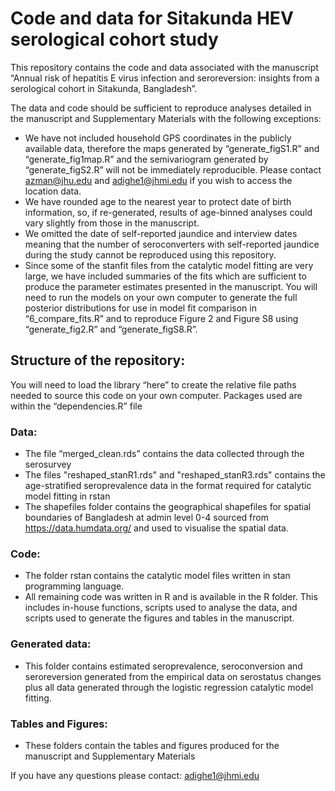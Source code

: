 # Code and data for Sitakunda HEV serological cohort study

This repository contains the code and data associated with the manuscript “Annual risk of hepatitis E virus infection and seroreversion: insights from a serological cohort in Sitakunda, Bangladesh”. 

The data and code should be sufficient to reproduce analyses detailed in the manuscript and Supplementary Materials with the following exceptions:

* We have not included household GPS coordinates in the publicly available data, therefore the maps generated by “generate_figS1.R” and “generate_fig1map.R” and the semivariogram generated by “generate_figS2.R” will not be immediately reproducible. Please contact azman@jhu.edu and adighe1@jhmi.edu if you wish to access the location data.
* We have rounded age to the nearest year to protect date of birth information, so, if re-generated, results of age-binned analyses could vary slightly from those in the manuscript. 
* We omitted the date of self-reported jaundice and interview dates meaning that the number of seroconverters with self-reported jaundice during the study cannot be reproduced using this repository.
* Since some of the stanfit files from the catalytic model fitting are very large, we have included summaries of the fits which are sufficient to produce the parameter estimates presented in the manuscript. You will need to run the models on your own computer to generate the full posterior distributions for use in model fit comparison in “6_compare_fits.R” and to reproduce Figure 2 and Figure S8 using “generate_fig2.R” and “generate_figS8.R”.

## Structure of the repository:

You will need to load the library “here” to create the relative file paths needed to source this code on your own computer.
Packages used are within the “dependencies.R” file

### Data:
* The file “merged_clean.rds” contains the data collected through the serosurvey
* The files "reshaped_stanR1.rds" and "reshaped_stanR3.rds" contains the age-stratified seroprevalence data in the format required for catalytic model fitting in rstan
* The shapefiles folder contains the geographical shapefiles for spatial boundaries of Bangladesh at admin level 0-4 sourced from https://data.humdata.org/ and used to visualise the spatial data.

### Code:
* The folder rstan contains the catalytic model files written in stan programming language.
* All remaining code was written in R and is available in the R folder. This includes in-house functions, scripts used to analyse the data, and scripts used to generate the figures and tables in the manuscript.

### Generated data:
* This folder contains estimated seroprevalence, seroconversion and seroreversion generated from the empirical data on serostatus changes plus all data generated through the logistic regression catalytic model fitting.

### Tables and Figures:
* These folders contain the tables and figures produced for the manuscript and Supplementary Materials

If you have any questions please contact: adighe1@jhmi.edu 
